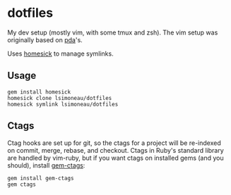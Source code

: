 dotfiles
========

My dev setup (mostly vim, with some tmux and zsh). The vim setup was originally based on [pda](https://github.com/pda)'s.

Uses [homesick](https://github.com/technicalpickles/homesick) to manage symlinks.

Usage
-----

```
gem install homesick
homesick clone lsimoneau/dotfiles
homesick symlink lsimoneau/dotfiles
```

Ctags
-----

Ctag hooks are set up for git, so the ctags for a project will be re-indexed on commit, merge, rebase, and checkout. Ctags in Ruby's standard library are handled by vim-ruby, but if you want ctags on installed gems (and you should), install [gem-ctags](https://github.com/tpope/gem-ctags):

```
gem install gem-ctags
gem ctags
```
